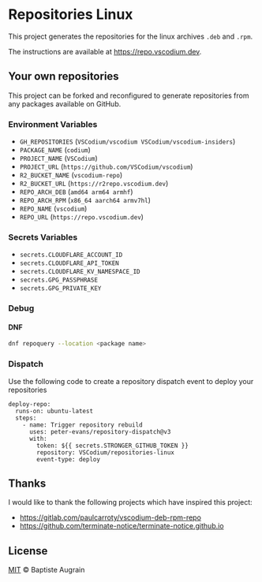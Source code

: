 Repositories Linux
==================

This project generates the repositories for the linux archives `.deb` and `.rpm`.

The instructions are available at https://repo.vscodium.dev.

Your own repositories
---------------------

This project can be forked and reconfigured to generate repositories from any packages available on GitHub.

### Environment Variables

- `GH_REPOSITORIES` (`VSCodium/vscodium VSCodium/vscodium-insiders`)
- `PACKAGE_NAME` (`codium`)
- `PROJECT_NAME` (`VSCodium`)
- `PROJECT_URL` (`https://github.com/VSCodium/vscodium`)
- `R2_BUCKET_NAME` (`vscodium-repo`)
- `R2_BUCKET_URL` (`https://r2repo.vscodium.dev`)
- `REPO_ARCH_DEB` (`amd64 arm64 armhf`)
- `REPO_ARCH_RPM` (`x86_64 aarch64 armv7hl`)
- `REPO_NAME` (`vscodium`)
- `REPO_URL` (`https://repo.vscodium.dev`)

### Secrets Variables

- `secrets.CLOUDFLARE_ACCOUNT_ID`
- `secrets.CLOUDFLARE_API_TOKEN`
- `secrets.CLOUDFLARE_KV_NAMESPACE_ID`
- `secrets.GPG_PASSPHRASE`
- `secrets.GPG_PRIVATE_KEY`

### Debug

#### DNF

```bash
dnf repoquery --location <package name>
```

### Dispatch

Use the following code to create a repository dispatch event to deploy your repositories

```
deploy-repo:
  runs-on: ubuntu-latest
  steps:
    - name: Trigger repository rebuild
      uses: peter-evans/repository-dispatch@v3
      with:
        token: ${{ secrets.STRONGER_GITHUB_TOKEN }}
        repository: VSCodium/repositories-linux
        event-type: deploy
```

Thanks
------

I would like to thank the following projects which have inspired this project:
- https://gitlab.com/paulcarroty/vscodium-deb-rpm-repo
- https://github.com/terminate-notice/terminate-notice.github.io

License
-------

[MIT](http://www.opensource.org/licenses/mit-license.php) &copy; Baptiste Augrain
